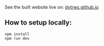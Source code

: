 See the built website live on: [dytrws.github.io](https://dytrws.github.io)

## How to setup locally:

```
npm install
npm run dev
```
